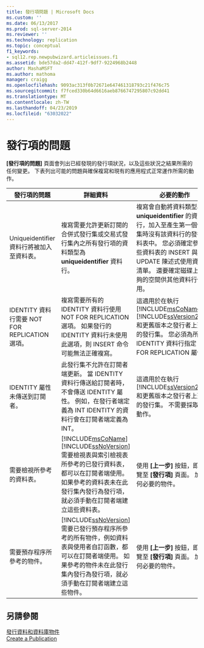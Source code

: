 ```yaml
---
title: 發行項問題 | Microsoft Docs
ms.custom: ''
ms.date: 06/13/2017
ms.prod: sql-server-2014
ms.reviewer: ''
ms.technology: replication
ms.topic: conceptual
f1_keywords:
- sql12.rep.newpubwizard.articleissues.f1
ms.assetid: bde57da2-dd47-412f-9df7-9224968b2448
author: MashaMSFT
ms.author: mathoma
manager: craigg
ms.openlocfilehash: 9093ac313f0b72671e647461318793c21f476c75
ms.sourcegitcommit: f7fced330b64d6616aeb8766747295807c92dd41
ms.translationtype: MT
ms.contentlocale: zh-TW
ms.lasthandoff: 04/23/2019
ms.locfileid: "63032022"
---
```

# <a name="article-issues"></a>發行項的問題
  **[發行項的問題]** 頁面會列出已經發現的發行項狀況，以及這些狀況之結果所需的任何變更。 下表列出可能的問題與確保複寫和現有的應用程式正常運作所需的動作。  
  
|發行項的問題|詳細資料|必要的動作|  
|-------------------|-------------|---------------------|  
|Uniqueidentifier 資料行將被加入至資料表。|複寫需要允許更新訂閱的合併式發行集或交易式發行集內之所有發行項的資料類型為 **uniqueidentifier** 資料行。|複寫會自動將資料類型為 **uniqueidentifier** 的資料行，加入至產生第一個快照集時沒有該資料行的發行資料表中。 您必須確定參考這些資料表的 INSERT 與 UPDATE 陳述式使用資料行清單。 還要確定磁碟上有足夠的空間供其他資料行使用。|  
|IDENTITY 資料行需要 NOT FOR REPLICATION 選項。|複寫需要所有的 IDENTITY 資料行使用 NOT FOR REPLICATION 選項。 如果發行的 IDENTITY 資料行未使用此選項，則 INSERT 命令可能無法正確複寫。|這適用於在執行 [!INCLUDE[msCoName](../../includes/msconame-md.md)] [!INCLUDE[ssVersion2000](../../includes/ssversion2000-md.md)] 和更舊版本之發行者上建立的發行集。 您必須為所有 IDENTITY 資料行指定 NOT FOR REPLICATION 屬性。|  
|IDENTITY 屬性未傳送到訂閱者。|此發行集不允許在訂閱者端更新。 當 IDENTITY 資料行傳送給訂閱者時，不會傳送 IDENTITY 屬性。 例如，在發行者端定義為 INT IDENTITY 的資料行會在訂閱者端定義為 INT。|這適用於在執行 [!INCLUDE[ssVersion2000](../../includes/ssversion2000-md.md)] 和更舊版本之發行者上建立的發行集。 不需要採取任何動作。|  
|需要檢視所參考的資料表。|[!INCLUDE[msCoName](../../includes/msconame-md.md)] [!INCLUDE[ssNoVersion](../../includes/ssnoversion-md.md)] 需要檢視表與索引檢視表所參考的已發行資料表，都可以在訂閱者端使用。 如果參考的資料表未在此發行集內發行為發行項，就必須手動在訂閱者端建立這些資料表。|使用 **[上一步]** 按鈕，即可導覽至 **[發行項]** 頁面。 加入任何必要的物件。|  
|需要預存程序所參考的物件。|[!INCLUDE[ssNoVersion](../../includes/ssnoversion-md.md)] 需要已發行預存程序所參考的所有物件，例如資料表與使用者自訂函數，都可以在訂閱者端使用。 如果參考的物件未在此發行集內發行為發行項，就必須手動在訂閱者端建立這些物件。|使用 **[上一步]** 按鈕，即可導覽至 **[發行項]** 頁面。 加入任何必要的物件。|  
  
## <a name="see-also"></a>另請參閱  
 [發行資料和資料庫物件](publish/publish-data-and-database-objects.md)   
 [Create a Publication](publish/create-a-publication.md)  
  
  
